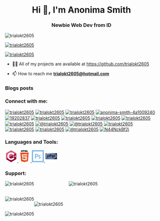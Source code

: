 <h1 align="center">Hi 👋, I'm Anonima Smith</h1>
<h3 align="center">Newbie Web Dev from ID</h3>

<p align="left"> <img src="https://komarev.com/ghpvc/?username=trialokt2605&label=Profile%20views&color=0e75b6&style=flat" alt="trialokt2605" /> </p>

<p align="left"> <a href="https://github.com/ryo-ma/github-profile-trophy"><img src="https://github-profile-trophy.vercel.app/?username=trialokt2605" alt="trialokt2605" /></a> </p>

<p align="left"> <a href="https://twitter.com/trialokt2605" target="blank"><img src="https://img.shields.io/twitter/follow/trialokt2605?logo=twitter&style=for-the-badge" alt="trialokt2605" /></a> </p>

- 👨‍💻 All of my projects are available at https://github.com/trialokt2605

- 📫 How to reach me **trialokt2605@hotmail.com**

### Blogs posts
<!-- BLOG-POST-LIST:START -->
<!-- BLOG-POST-LIST:END -->

<h3 align="left">Connect with me:</h3>
<p align="left">
<a href="https://codepen.io/trialokt2605" target="blank"><img align="center" src="https://raw.githubusercontent.com/rahuldkjain/github-profile-readme-generator/master/src/images/icons/Social/codepen.svg" alt="trialokt2605" height="30" width="40" /></a>
<a href="https://dev.to/trialokt2605" target="blank"><img align="center" src="https://raw.githubusercontent.com/rahuldkjain/github-profile-readme-generator/master/src/images/icons/Social/devto.svg" alt="trialokt2605" height="30" width="40" /></a>
<a href="https://twitter.com/trialokt2605" target="blank"><img align="center" src="https://raw.githubusercontent.com/rahuldkjain/github-profile-readme-generator/master/src/images/icons/Social/twitter.svg" alt="trialokt2605" height="30" width="40" /></a>
<a href="https://linkedin.com/in/anonima-smith-4a1009240" target="blank"><img align="center" src="https://raw.githubusercontent.com/rahuldkjain/github-profile-readme-generator/master/src/images/icons/Social/linked-in-alt.svg" alt="anonima-smith-4a1009240" height="30" width="40" /></a>
<a href="https://stackoverflow.com/users/19202837" target="blank"><img align="center" src="https://raw.githubusercontent.com/rahuldkjain/github-profile-readme-generator/master/src/images/icons/Social/stack-overflow.svg" alt="19202837" height="30" width="40" /></a>
<a href="https://codesandbox.com/trialokt2605" target="blank"><img align="center" src="https://raw.githubusercontent.com/rahuldkjain/github-profile-readme-generator/master/src/images/icons/Social/codesandbox.svg" alt="trialokt2605" height="30" width="40" /></a>
<a href="https://kaggle.com/trialokt2605" target="blank"><img align="center" src="https://raw.githubusercontent.com/rahuldkjain/github-profile-readme-generator/master/src/images/icons/Social/kaggle.svg" alt="trialokt2605" height="30" width="40" /></a>
<a href="https://instagram.com/trialokt2605" target="blank"><img align="center" src="https://raw.githubusercontent.com/rahuldkjain/github-profile-readme-generator/master/src/images/icons/Social/instagram.svg" alt="trialokt2605" height="30" width="40" /></a>
<a href="https://dribbble.com/trialokt2605" target="blank"><img align="center" src="https://raw.githubusercontent.com/rahuldkjain/github-profile-readme-generator/master/src/images/icons/Social/dribbble.svg" alt="trialokt2605" height="30" width="40" /></a>
<a href="https://www.behance.net/trialokt2605" target="blank"><img align="center" src="https://raw.githubusercontent.com/rahuldkjain/github-profile-readme-generator/master/src/images/icons/Social/behance.svg" alt="trialokt2605" height="30" width="40" /></a>
<a href="https://hashnode.com/@trialokt2605" target="blank"><img align="center" src="https://raw.githubusercontent.com/rahuldkjain/github-profile-readme-generator/master/src/images/icons/Social/hashnode.svg" alt="@trialokt2605" height="30" width="40" /></a>
<a href="https://medium.com/@trialokt2605" target="blank"><img align="center" src="https://raw.githubusercontent.com/rahuldkjain/github-profile-readme-generator/master/src/images/icons/Social/medium.svg" alt="@trialokt2605" height="30" width="40" /></a>
<a href="https://www.codechef.com/users/trialokt2605" target="blank"><img align="center" src="https://cdn.jsdelivr.net/npm/simple-icons@3.1.0/icons/codechef.svg" alt="trialokt2605" height="30" width="40" /></a>
<a href="https://www.hackerrank.com/trialokt2605" target="blank"><img align="center" src="https://raw.githubusercontent.com/rahuldkjain/github-profile-readme-generator/master/src/images/icons/Social/hackerrank.svg" alt="trialokt2605" height="30" width="40" /></a>
<a href="https://www.leetcode.com/trialokt2605" target="blank"><img align="center" src="https://raw.githubusercontent.com/rahuldkjain/github-profile-readme-generator/master/src/images/icons/Social/leet-code.svg" alt="trialokt2605" height="30" width="40" /></a>
<a href="https://www.hackerearth.com/@trialokt2605" target="blank"><img align="center" src="https://raw.githubusercontent.com/rahuldkjain/github-profile-readme-generator/master/src/images/icons/Social/hackerearth.svg" alt="@trialokt2605" height="30" width="40" /></a>
<a href="https://discord.gg/N44NckBf2j" target="blank"><img align="center" src="https://raw.githubusercontent.com/rahuldkjain/github-profile-readme-generator/master/src/images/icons/Social/discord.svg" alt="N44NckBf2j" height="30" width="40" /></a>
</p>

<h3 align="left">Languages and Tools:</h3>
<p align="left"> <a href="https://www.w3schools.com/cpp/" target="_blank" rel="noreferrer"> <img src="https://raw.githubusercontent.com/devicons/devicon/master/icons/cplusplus/cplusplus-original.svg" alt="cplusplus" width="40" height="40"/> </a> <a href="https://www.w3.org/html/" target="_blank" rel="noreferrer"> <img src="https://raw.githubusercontent.com/devicons/devicon/master/icons/html5/html5-original-wordmark.svg" alt="html5" width="40" height="40"/> </a> <a href="https://www.photoshop.com/en" target="_blank" rel="noreferrer"> <img src="https://raw.githubusercontent.com/devicons/devicon/master/icons/photoshop/photoshop-line.svg" alt="photoshop" width="40" height="40"/> </a> <a href="https://www.php.net" target="_blank" rel="noreferrer"> <img src="https://raw.githubusercontent.com/devicons/devicon/master/icons/php/php-original.svg" alt="php" width="40" height="40"/> </a> </p>


<h3 align="left">Support:</h3>
<p><a href="https://www.buymeacoffee.com/trialokt2605"> <img align="left" src="https://cdn.buymeacoffee.com/buttons/v2/default-yellow.png" height="50" width="210" alt="trialokt2605" /></a><a href="https://ko-fi.com/trialokt2605"> <img align="left" src="https://cdn.ko-fi.com/cdn/kofi3.png?v=3" height="50" width="210" alt="trialokt2605" /></a></p><br><br>


<p><img align="left" src="https://github-readme-stats.vercel.app/api/top-langs?username=trialokt2605&show_icons=true&locale=en&layout=compact" alt="trialokt2605" /></p>

<p>&nbsp;<img align="center" src="https://github-readme-stats.vercel.app/api?username=trialokt2605&show_icons=true&locale=en" alt="trialokt2605" /></p>

<p><img align="center" src="https://github-readme-streak-stats.herokuapp.com/?user=trialokt2605&" alt="trialokt2605" /></p>

